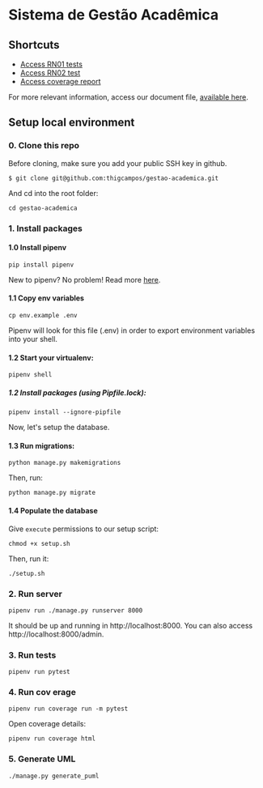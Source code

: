 # Sistema de Gestão Acadêmica

## Shortcuts
- [Access RN01 tests](https://github.com/thigcampos/gestao-academica/blob/837a970028bac04d98bb00752e189d34e2f321b7/gestaoacademica/tests/test_views.py#L105)
- [Access RN02 test](https://github.com/thigcampos/gestao-academica/blob/837a970028bac04d98bb00752e189d34e2f321b7/gestaoacademica/tests/test_views.py#L223)
- [Access coverage report](https://github.com/thigcampos/gestao-academica/blob/main/report.txt)

For more relevant information, access our document file, [available here](https://docs.google.com/document/d/1wjidif7AT5nD9yiiaksyZcpWJWkPXzqrcJdchuTGczU/edit?usp=sharing).

## Setup local environment
### 0. Clone this repo
Before cloning, make sure you add your public SSH key in github.
```
$ git clone git@github.com:thigcampos/gestao-academica.git
```
And cd into the root folder:
```
cd gestao-academica
```

### 1. Install packages
#### 1.0 Install pipenv
```
pip install pipenv
```
New to pipenv? No problem! Read more [here](https://realpython.com/pipenv-guide/).

#### 1.1 Copy env variables
```
cp env.example .env
```
Pipenv will look for this file (.env) in order to export environment variables into your shell.

#### 1.2 Start your virtualenv:
```
pipenv shell
```

#####  1.2 Install packages (using Pipfile.lock):
```
pipenv install --ignore-pipfile
```
Now, let's setup the database.

#### 1.3 Run migrations:
```
python manage.py makemigrations
```

Then, run:

```
python manage.py migrate
```

#### 1.4 Populate the database
Give `execute` permissions to our setup script:
```
chmod +x setup.sh
```

Then, run it:
```
./setup.sh
```
### 2. Run server
```
pipenv run ./manage.py runserver 8000
```
It should be up and running in http://localhost:8000.
You can also access http://localhost:8000/admin.

### 3. Run tests
```
pipenv run pytest
```

### 4. Run cov erage
```
pipenv run coverage run -m pytest
```

Open coverage details:
```
pipenv run coverage html
```

### 5. Generate UML 
```
./manage.py generate_puml
```
